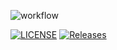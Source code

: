 ![workflow](https://github.com/moosey2003/sem/actions/workflows/main.yml/badge.svg)

[![LICENSE](https://img.shields.io/github/license/moosey2003/sem.svg?style=flat-square)](https://github.com/moosey2003/sem/blob/master/LICENSE)
[![Releases](https://img.shields.io/github/release/moosey2003/sem/all.svg?style=flat-square)](https://github.com/moosey2003/sem/releases)
